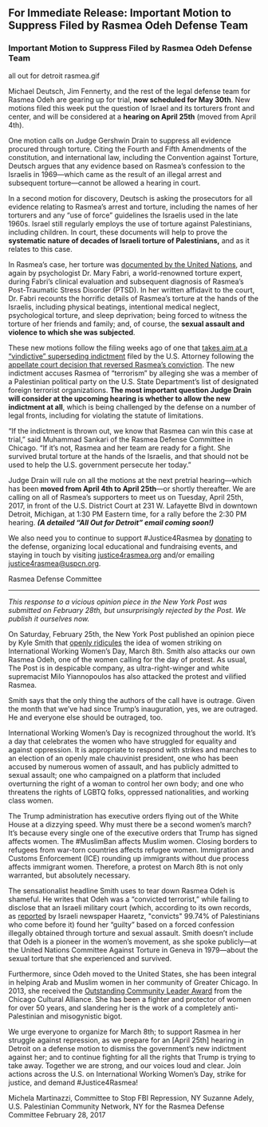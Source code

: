 ## For Immediate Release: Important Motion to Suppress Filed by Rasmea Odeh Defense Team

### Important Motion to Suppress Filed by Rasmea Odeh Defense Team 

all out for detroit rasmea.gif

Michael Deutsch, Jim Fennerty, and the rest of the legal defense team for Rasmea Odeh are gearing up for trial, **now scheduled for May 30th**. New motions filed this week put the question of Israel and its torturers front and center, and will be considered at a **hearing on April 25th** (moved from April 4th). 
 
One motion calls on Judge Gershwin Drain to suppress all evidence procured through torture.  Citing the Fourth and Fifth Amendments of the constitution, and international law, including the Convention against Torture, Deutsch argues that any evidence based on Rasmea’s confession to the Israelis in 1969—which came as the result of an illegal arrest and subsequent torture—cannot be allowed a hearing in court.
 
In a second motion for discovery, Deutsch is asking the prosecutors for all evidence relating to Rasmea’s arrest and torture, including the names of her torturers and any “use of force” guidelines the Israelis used in the late 1960s.  Israel still regularly employs the use of torture against Palestinians, including children. In court, these documents will help to prove the **systematic nature of decades of Israeli torture of Palestinians,** and as it relates to this case. 
 
In Rasmea’s case, her torture was [documented by the United Nations](http://thehill.com/blogs/pundits-blog/international/208699-why-is-obamas-doj-prosecuting-a-torture-victim), and again by psychologist Dr. Mary Fabri, a world-renowned torture expert, during Fabri’s clinical evaluation and subsequent diagnosis of Rasmea’s Post-Traumatic Stress Disorder (PTSD). In her written affidavit to the court, Dr. Fabri recounts the horrific details of Rasmea’s torture at the hands of the Israelis, including physical beatings, intentional medical neglect, psychological torture, and sleep deprivation; being forced to witness the torture of her friends and family; and, of course, the **sexual assault and violence to which she was subjected**.
 
These new motions follow the filing weeks ago of one that [takes aim at a “vindictive” superseding indictment](http://justice4rasmea.org/news/2017/01/31/defense-team-files-motion-to-dismiss-indictment/) filed by the U.S. Attorney following the [appellate court decision that reversed Rasmea’s conviction](http://justice4rasmea.org/news/2016/02/26/Rasmea-Defense-Committee-celebrating-today-planning-next-steps/). The new indictment accuses Rasmea of “terrorism” by alleging she was a member of a Palestinian political party on the U.S. State Department’s list of designated foreign terrorist organizations. **The most important question Judge Drain will consider at the upcoming hearing is whether to allow the new indictment at all**, which is being challenged by the defense on a number of legal fronts, including for violating the statute of limitations.  
 
“If the indictment is thrown out, we know that Rasmea can win this case at trial,” said Muhammad Sankari of the Rasmea Defense Committee in Chicago. “If it’s not, Rasmea and her team are ready for a fight. She survived brutal torture at the hands of the Israelis, and that should not be used to help the U.S. government persecute her today.”
 
Judge Drain will rule on all the motions at the next pretrial hearing—which has been **moved from April 4th to April 25th**—or shortly thereafter.  We are calling on all of Rasmea’s supporters to meet us on Tuesday, April 25th, 2017, in front of the U.S. District Court at 231 W. Lafayette Blvd in downtown Detroit, Michigan, at 1:30 PM Eastern time, for a rally before the 2:30 PM hearing. _**(A detailed “All Out for Detroit” email coming soon!)**_ 
 
We also need you to continue to support #Justice4Rasmea by [donating](http://justice4rasmea.org/donate/) to the defense, organizing local educational and fundraising events, and staying in touch by visiting [justice4rasmea.org](http://justice4rasmea.org/) and/or emailing [justice4rasmea@uspcn.org](mailto:justice4rasmea@uspcn.org).
 
Rasmea Defense Committee
 
************************************
 
_This response to a vicious opinion piece in the New York Post was submitted on February 28th, but unsurprisingly rejected by the Post.  We publish it ourselves now._

On Saturday, February 25th, the New York Post published an opinion piece by Kyle Smith that [openly ridicules](http://nypost.com/2017/02/25/the-next-womens-march-is-co-organized-by-a-terrorist/) the idea of women striking on International Working Women’s Day, March 8th. Smith also attacks our own Rasmea Odeh, one of the women calling for the day of protest.  As usual, The Post is in despicable company, as ultra-right-winger and white supremacist Milo Yiannopoulos has also attacked the protest and vilified Rasmea.
 
Smith says that the only thing the authors of the call have is outrage. Given the month that we’ve had since Trump’s inauguration, yes, we are outraged.  He and everyone else should be outraged, too.
 
International Working Women’s Day is recognized throughout the world. It’s a day that celebrates the women who have struggled for equality and against oppression. It is appropriate to respond with strikes and marches to an election of an openly male chauvinist president, one who has been accused by numerous women of assault, and has publicly admitted to sexual assault; one who campaigned on a platform that included overturning the right of a woman to control her own body; and one who threatens the rights of LGBTQ folks, oppressed nationalities, and working class women.
 
The Trump administration has executive orders flying out of the White House at a dizzying speed. Why must there be a second women’s march?  It’s because every single one of the executive orders that Trump has signed affects women. The #MuslimBan affects Muslim women. Closing borders to refugees from war-torn countries affects refugee women. Immigration and Customs Enforcement (ICE) rounding up immigrants without due process affects immigrant women. Therefore, a protest on March 8th is not only warranted, but absolutely necessary.
 
The sensationalist headline Smith uses to tear down Rasmea Odeh is shameful. He writes that Odeh was a “convicted terrorist,” while failing to disclose that an Israeli military court (which, according to its own records, as [reported](http://www.haaretz.com/nearly-100-of-all-military-court-cases-in-west-bank-end-in-conviction-haaretz-learns-1.398369) by Israeli newspaper Haaretz, "convicts" 99.74% of Palestinians who come before it) found her “guilty” based on a forced confession illegally obtained through torture and sexual assault. Smith doesn’t include that Odeh is a pioneer in the women’s movement, as she spoke publicly—at the United Nations Committee Against Torture in Geneva in 1979—about the sexual torture that she experienced and survived.
 
Furthermore, since Odeh moved to the United States, she has been integral in helping Arab and Muslim women in her community of Greater Chicago. In 2013, she received the [Outstanding Community Leader Award](https://www.youtube.com/watch?v=7Xxrl8aj8aQ) from the Chicago Cultural Alliance. She has been a fighter and protector of women for over 50 years, and slandering her is the work of a completely anti-Palestinian and misogynistic bigot.
 
We urge everyone to organize for March 8th; to support Rasmea in her struggle against repression, as we prepare for an [April 25th] hearing in Detroit on a defense motion to dismiss the government’s new indictment against her; and to continue fighting for all the rights that Trump is trying to take away.  Together we are strong, and our voices loud and clear. Join actions across the U.S. on International Working Women’s Day, strike for justice, and demand #Justice4Rasmea!

Michela Martinazzi, Committee to Stop FBI Repression, NY
Suzanne Adely, U.S. Palestinian Community Network, NY
for the Rasmea Defense Committee
February 28, 2017